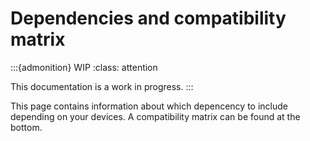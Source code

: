 # Dependencies and compatibility matrix

:::{admonition} WIP
:class: attention

This documentation is a work in progress.
:::

This page contains information about which depencency to include depending on your devices.
A compatibility matrix can be found at the bottom.